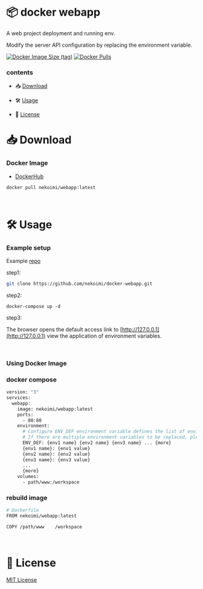 # 📦 docker webapp

A web project deployment and running env.

Modify the server API configuration by replacing the environment variable.

[![Docker Image Size (tag)](https://img.shields.io/docker/image-size/nekoimi/webapp/latest)](https://hub.docker.com/r/nekoimi/webapp)
[![Docker Pulls](https://img.shields.io/docker/pulls/nekoimi/webapp)](https://hub.docker.com/r/nekoimi/webapp)

### contents

- 📥 [Download](#-download)

- 🛠️ [Usage](#%EF%B8%8F-usage)

- 📄 [License](#-license)

# 📥 Download

### Docker Image

- [DockerHub](https://hub.docker.com/r/nekoimi/webapp)

```bash
docker pull nekoimi/webapp:latest
```

<br>

# 🛠️ Usage

### Example setup

Example [repo](https://github.com/nekoimi/docker-webapp.git)

step1:

```bash
git clone https://github.com/nekoimi/docker-webapp.git
```

step2:

```base
docker-compose up -d
```

step3:

The browser opens the default access link to [http://127.0.0.1](http://127.0.0.1) view the application of environment variables.

<br>

### Using Docker Image

### docker compose

```bash
version: "3"
services:
  webapp:
    image: nekoimi/webapp:latest
    ports:
      - 80:80
    environment:
      # Configure ENV_DEF environment variable defines the list of environment variables to be replaced. 
      # If there are multiple environment variables to be replaced, please separate them with spaces.
      ENV_DEF: {env1 name} {env2 name} {env3 name} ... {more}
      {env1 name}: {env1 value}
      {env2 name}: {env2 value}
      {env3 name}: {env3 value}
      ...
      {more}
    volumes:
      - path/www:/workspace
```

### rebuild image

``` bash
# Dockerfile
FROM nekoimi/webapp:latest

COPY /path/www    /workspace
```


<br>

# 📄 License

[MIT License](#LICENSE)